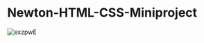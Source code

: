 # Newton-HTML-CSS-Miniproject
![exzpwE](https://user-images.githubusercontent.com/86918405/190588111-1941a977-87bf-4310-9b22-8b581772a721.jpg)
